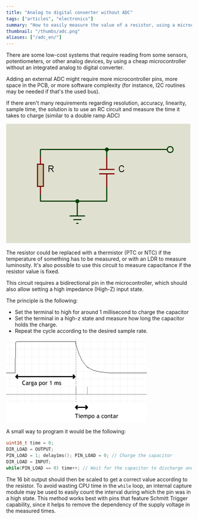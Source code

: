 ```yaml
---
title: "Analog to digital converter without ADC"
tags: ["articles", "electronics"]
summary: "How to easily measure the value of a resistor, using a microcontroller without Analog to Digital converters."
thumbnail: "/thumbs/adc.png"
aliases: ["/adc_en/"]
---
```


There are some low-cost systems that require reading from some sensors, potentiometers, or other analog devices, by using a cheap microcontroller without an integrated analog to digital converter.

Adding an external ADC might require more microcontroller pins, more space in the PCB, or more software complexity (for instance, I2C routines may be needed if that's the used bus).

If there aren't many requirements regarding resolution, accuracy, linearity, sample time, the solution is to use an RC circuit and measure the time it takes to charge (similar to a double ramp ADC)

![RC Circuit](/images/rc.png)

The resistor could be replaced with a thermistor (PTC or NTC) if the temperature of something has to be measured, or with an LDR to measure luminosity. It's also possible to use this circuit to measure capacitance if the resistor value is fixed.

This circuit requires a bidirectional pin in the microcontroller, which should also allow setting a high impedance (High-Z) input state.

The principle is the following:
* Set the terminal to high for around 1 millisecond to charge the capacitor
* Set the terminal in a high-z state and measure how long the capacitor holds the charge.
* Repeat the cycle according to the desired sample rate.

![Charge/Discharge RC cycle](/images/descarga.png)

A small way to program it would be the following:

```c
uint16_t time = 0;
DIR_LOAD = OUTPUT;
PIN_LOAD = 1; delay1ms(); PIN_LOAD = 0; // Charge the capacitor
DIR_LOAD = INPUT;
while(PIN_LOAD == 0) time++; // Wait for the capacitor to discharge and count the time
```

The 16 bit output should then be scaled to get a correct value according to the resistor. To avoid wasting CPU time in the `while` loop, an internal capture module may be used to easily count the interval during which the pin was in a high state. This method works best with pins that feature Schmitt Trigger capability, since it helps to remove the dependency of the supply voltage in the measured times.
